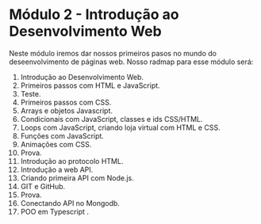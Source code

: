 # Módulo 2 - Introdução ao Desenvolvimento Web

Neste módulo iremos dar nossos primeiros pasos no mundo do deseenvolvimento de páginas web. Nosso radmap para esse módulo será:

1. Introdução ao Desenvolvimento Web.
2. Primeiros passos com HTML e JavaScript.
3. Teste.
4. Primeiros passos com CSS.
5. Arrays e objetos Javascript.
6. Condicionais com JavaScript, classes e ids CSS/HTML.
7. Loops com JavaScript, criando loja virtual com HTML e CSS.
8. Funções com JavaScript.
9. Animações com CSS.
10. Prova.
11. Introdução ao protocolo HTML.
12. Introdução a web API.
13. Criando primeira API com Node.js.
14. GIT e GitHub.
15. Prova.
16. Conectando API no Mongodb.
17. POO em Typescript .